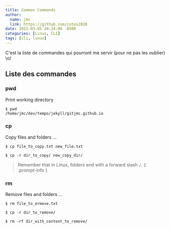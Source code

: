 ```yaml
---
title: Common Commands
author:
  name: jmc
  link: https://github.com/cotes2020
date: 2022-03-05 20:24:00 -0500
categories: [Linux, CLI]
tags: [cli, linux]
---
```


C'est la liste de commandes qui pourront me servir (pour ne pas les oublier) \o/

## Liste des commandes

### pwd

Print working directory

```console
$ pwd
/home/jmc/dev/tempo/jekyll/gitjmc.github.io
```

### cp
Copy files and folders ...

```console
$ cp file_to_copy.txt new_file.txt

$ cp -r dir_to_copy/ new_copy_dir/
```
> Remember that in Linux, folders end with a forward slash `/`.
{: .prompt-info }

### rm
Remove files and folders ...

```console
$ rm file_to_ermove.txt

$ cp -r dir_to_remove/

$ rm -rf dir_with_content_to_remove/
```
